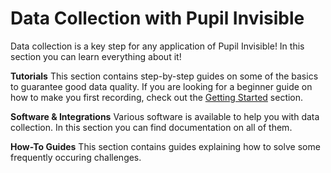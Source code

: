 # Data Collection with Pupil Invisible
Data collection is a key step for any application of Pupil Invisible! In this section you can learn everything about it!

**Tutorials**
This section contains step-by-step guides on some of the basics to guarantee good data quality. If you are looking for a beginner guide on how to make you first recording, check out the [Getting Started](/data-collection/first-recording/) section.

**Software & Integrations**
Various software is available to help you with data collection. In this section you can find documentation on all of them.

**How-To Guides**
This section contains guides explaining how to solve some frequently occuring challenges.
